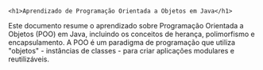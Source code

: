                                                                                                       <h1>Aprendizado de Programação Orientada a Objetos em Java</h1>
Este documento resume o aprendizado sobre Programação Orientada a Objetos (POO) em Java, incluindo os conceitos de herança, polimorfismo e encapsulamento. A POO é um paradigma de programação que utiliza "objetos" - instâncias de classes - para criar aplicações modulares e reutilizáveis.
